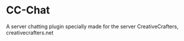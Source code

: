 CC-Chat
===========

A server chatting plugin specially made for the server CreativeCrafters,
creativecrafters.net
